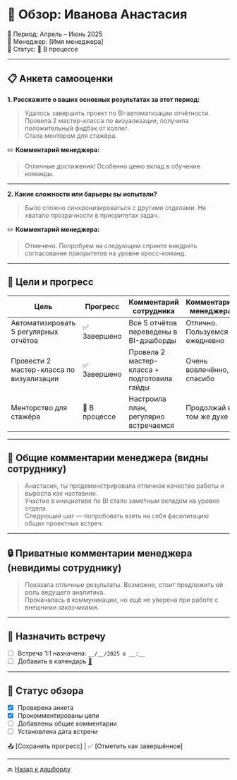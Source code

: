 # 🧾 Обзор: Иванова Анастасия

📅 Период: Апрель – Июнь 2025  
👤 Менеджер: [Имя менеджера]  
📍 Статус: 🔄 В процессе

---

## 📋 Анкета самооценки

**1. Расскажите о ваших основных результатах за этот период:**

> Удалось завершить проект по BI-автоматизации отчётности.  
> Провела 2 мастер-класса по визуализации, получила положительный фидбэк от коллег.  
> Стала ментором для стажёра.

✏️ **Комментарий менеджера:**

> Отличные достижения! Особенно ценю вклад в обучение команды.

---

**2. Какие сложности или барьеры вы испытали?**

> Было сложно синхронизироваться с другими отделами. Не хватало прозрачности в приоритетах задач.

✏️ **Комментарий менеджера:**

> Отмечено. Попробуем на следующем спринте внедрить согласование приоритетов на уровне кросс-команд.

---

## 🎯 Цели и прогресс

| Цель                                        | Прогресс | Комментарий сотрудника                    | Комментарий менеджера |
|---------------------------------------------|----------|--------------------------------------------|------------------------|
| Автоматизировать 5 регулярных отчётов       | ✅ Завершено | Все 5 отчётов переведены в BI-дэшборды     | Отлично. Пользуемся ежедневно |
| Провести 2 мастер-класса по визуализации    | ✅ Завершено | Провела 2 мастер-класса + подготовила гайды | Очень вовлечённо, спасибо |
| Менторство для стажёра                      | 🔄 В процессе | Настроила план, регулярно встречаемся       | Продолжай в том же духе |

---

## 💬 Общие комментарии менеджера (видны сотруднику)

>Анастасия, ты продемонстрировала отличное качество работы и выросла как наставник.  
>Участие в инициативе по BI стало заметным вкладом на уровне отдела.  
>Следующий шаг — попробовать взять на себя фасилитацию общих проектных встреч.

---

## 🔒 Приватные комментарии менеджера (невидимы сотруднику)

>Показала отличные результаты. Возможно, стоит предложить ей роль ведущего аналитика.  
>Прокачалась в коммуникации, но ещё не уверена при работе с внешними заказчиками.


---

## 📅 Назначить встречу

- [ ] Встреча 1:1 назначена: `__/__/2025 в __:__`
- [ ] Добавить в календарь [📅](#)

---

## 📌 Статус обзора

- [x] Проверена анкета
- [x] Прокомментированы цели
- [ ] Добавлены общие комментарии
- [ ] Установлена дата встречи

📤 [Сохранить прогресс] | ✅ [Отметить как завершённое]

---

🔙 [Назад к дашборду](dashboard-manager.md)
